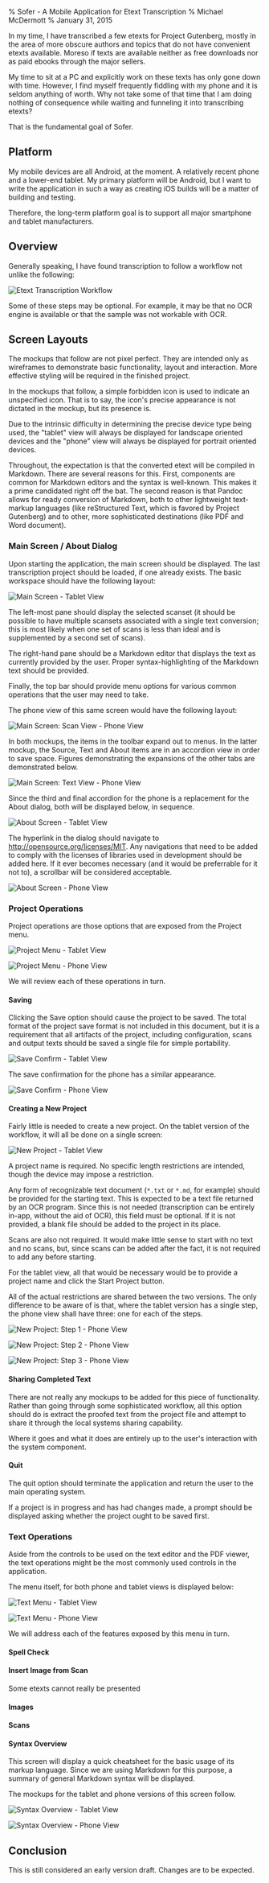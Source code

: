 % Sofer - A Mobile Application for Etext Transcription 
% Michael McDermott
% January 31, 2015

In my time, I have transcribed a few etexts for Project Gutenberg, mostly in the
area of more obscure authors and topics that do not have convenient etexts
available. Moreso if texts are available neither as free downloads nor as paid
ebooks through the major sellers.

My time to sit at a PC and explicitly work on these texts has only gone down
with time. However, I find myself frequently fiddling with my phone and it is
seldom anything of worth. Why not take some of that time that I am doing nothing
of consequence while waiting and funneling it into transcribing etexts?

That is the fundamental goal of Sofer.

## Platform ##

My mobile devices are all Android, at the moment. A relatively recent phone and
a lower-end tablet. My primary platform will be Android, but I want to write the
application in such a way as creating iOS builds will be a matter of building
and testing.

Therefore, the long-term platform goal is to support all major smartphone and
tablet manufacturers.

## Overview ##

Generally speaking, I have found transcription to follow a workflow not unlike
the following:

![Etext Transcription Workflow](img/transcription-workflow.png)

Some of these steps may be optional. For example, it may be that no OCR engine
is available or that the sample was not workable with OCR.

## Screen Layouts ##

The mockups that follow are not pixel perfect. They are intended only as
wireframes to demonstrate basic functionality, layout and interaction. More
effective styling will be required in the finished project.

In the mockups that follow, a simple forbidden icon is used to indicate an
unspecified icon. That is to say, the icon's precise appearance is not dictated
in the mockup, but its presence is.

Due to the intrinsic difficulty in determining the precise device type being
used, the "tablet" view will always be displayed for landscape oriented devices
and the "phone" view will always be displayed for portrait oriented devices.

Throughout, the expectation is that the converted etext will be compiled in
Markdown. There are several reasons for this. First, components are common for
Markdown editors and the syntax is well-known. This makes it a prime candidated
right off the bat. The second reason is that Pandoc allows for ready conversion
of Markdown, both to other lightweight text-markup languages (like reStructured
Text, which is favored by Project Gutenberg) and to other, more sophisticated
destinations (like PDF and Word document).

### Main Screen / About Dialog ###

Upon starting the application, the main screen should be displayed. The last
transcription project should be loaded, if one already exists. The basic
workspace should have the following layout:

![Main Screen - Tablet View](img/main-screen-tablet.png)

The left-most pane should display the selected scanset (it should be possible to
have multiple scansets associated with a single text conversion; this is most
likely when one set of scans is less than ideal and is supplemented by a second
set of scans).

The right-hand pane should be a Markdown editor that displays the text as
currently provided by the user. Proper syntax-highlighting of the Markdown text
should be provided.

Finally, the top bar should provide menu options for various common operations
that the user may need to take.

The phone view of this same screen would have the following layout:

![Main Screen: Scan View - Phone View](img/main-screen-phone.png)

In both mockups, the items in the toolbar expand out to menus. In the latter
mockup, the Source, Text and About items are in an accordion view in order to
save space. Figures demonstrating the expansions of the other tabs are
demonstrated below.

![Main Screen: Text View - Phone View](img/main-screen-phone2.png)

Since the third and final accordion for the phone is a replacement for the About
dialog, both will be displayed below, in sequence.

![About Screen - Tablet View](img/about-screen-tablet.png)

The hyperlink in the dialog should navigate to
http://opensource.org/licenses/MIT. Any navigations that need to be added to
comply with the licenses of libraries used in development should be added here.
If it ever becomes necessary (and it would be preferrable for it not to), a
scrollbar will be considered acceptable.

![About Screen - Phone View](img/about-screen-phone.png)

### Project Operations ###

Project operations are those options that are exposed from the Project menu.

![Project Menu - Tablet View](img/project-menu-tablet.png)

![Project Menu - Phone View](img/project-menu-phone.png)

We will review each of these operations in turn.

#### Saving ####

Clicking the Save option should cause the project to be saved. The total format
of the project save format is not included in this document, but it is a
requirement that all artifacts of the project, including configuration, scans
and output texts should be saved a single file for simple portability.

![Save Confirm - Tablet View](img/save-confirm-tablet.png)

The save confirmation for the phone has a similar appearance.

![Save Confirm - Phone View](img/save-confirm-phone.png)

#### Creating a New Project ####

Fairly little is needed to create a new project. On the tablet version of the
workflow, it will all be done on a single screen:

![New Project - Tablet View](img/new-project-step1-tablet.png)

A project name is required. No specific length restrictions are intended, though
the device may impose a restriction.

Any form of recognizable text document (`*.txt` or `*.md`, for example) should
be provided for the starting text. This is expected to be a text file returned
by an OCR program. Since this is not needed (transcription can be entirely
in-app, without the aid of OCR), this field must be optional. If it is not
provided, a blank file should be added to the project in its place.

Scans are also not required. It would make little sense to start with no text
and no scans, but, since scans can be added after the fact, it is not required
to add any before starting.

For the tablet view, all that would be necessary would be to provide a project
name and click the Start Project button.

All of the actual restrictions are shared between the two versions. The only
difference to be aware of is that, where the tablet version has a single step,
the phone view shall have three: one for each of the steps.

![New Project: Step 1 - Phone View](img/new-project-step1-phone.png)

![New Project: Step 2 - Phone View](img/new-project-step2-phone.png)

![New Project: Step 3 - Phone View](img/new-project-step3-phone.png)

#### Sharing Completed Text ####

There are not really any mockups to be added for this piece of functionality.
Rather than going through some sophisticated workflow, all this option should do
is extract the proofed text from the project file and attempt to share it
through the local systems sharing capability.

Where it goes and what it does are entirely up to the user's interaction with
the system component.

#### Quit ####

The quit option should terminate the application and return the user to the main
operating system.

If a project is in progress and has had changes made, a prompt should be
displayed asking whether the project ought to be saved first.

### Text Operations ###

Aside from the controls to be used on the text editor and the PDF viewer, the
text operations might be the most commonly used controls in the application.

The menu itself, for both phone and tablet views is displayed below:

![Text Menu - Tablet View](img/text-menu-tablet.png)

![Text Menu - Phone View](img/text-menu-phone.png)

We will address each of the features exposed by this menu in turn.

#### Spell Check ####

#### Insert Image from Scan ####

Some etexts cannot really be presented

#### Images ####

#### Scans ####

#### Syntax Overview ####

This screen will display a quick cheatsheet for the basic usage of its markup language.
Since we are using Markdown for this purpose, a summary of general Markdown syntax will
be displayed.

The mockups for the tablet and phone versions of this screen follow.

![Syntax Overview - Tablet View](img/syntax-overview-tablet.png)

![Syntax Overview - Phone View](img/syntax-overview-phone.png)

## Conclusion ##

This is still considered an early version draft. Changes are to be expected. 
